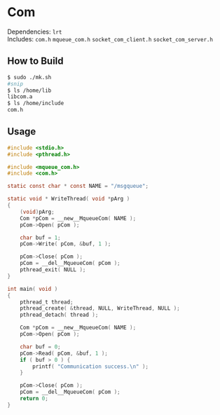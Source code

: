 # Com

Dependencies: `lrt`  
Includes: `com.h` `mqueue_com.h` `socket_com_client.h` `socket_com_server.h`


## How to Build

```sh
$ sudo ./mk.sh
#snip
$ ls /home/lib
libcom.a
$ ls /home/include
com.h
```


## Usage

```c
#include <stdio.h>
#include <pthread.h>

#include <mqueue_com.h>
#include <com.h>

static const char * const NAME = "/msgqueue";

static void * WriteThread( void *pArg )
{
    (void)pArg;
    Com *pCom = __new__MqueueCom( NAME );
    pCom->Open( pCom );

    char buf = 1;
    pCom->Write( pCom, &buf, 1 );

    pCom->Close( pCom );
    pCom = __del__MqueueCom( pCom );
    pthread_exit( NULL );
}

int main( void )
{
    pthread_t thread;
    pthread_create( &thread, NULL, WriteThread, NULL );
    pthread_detach( thread );

    Com *pCom = __new__MqueueCom( NAME );
    pCom->Open( pCom );

    char buf = 0;
    pCom->Read( pCom, &buf, 1 );
    if ( buf > 0 ) {
        printf( "Communication success.\n" );
    }

    pCom->Close( pCom );
    pCom = __del__MqueueCom( pCom );
    return 0;
}
```
